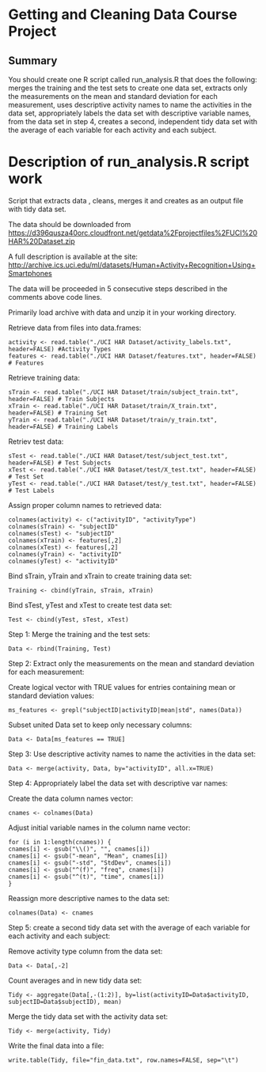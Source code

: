 # Getting and Cleaning Data Course Project

## Summary

You should create one R script called run_analysis.R that does the following: merges the training and the test sets to create one data set, extracts only the measurements on the mean and standard deviation for each measurement, uses descriptive activity names to name the activities in the data set, appropriately labels the data set with descriptive variable names, from the data set in step 4, creates a second, independent tidy data set with the average of each variable for each activity and each subject.

# Description of run_analysis.R script work

Script that extracts data , cleans, merges it and creates as an output file with tidy data set.

The data should be downloaded from https://d396qusza40orc.cloudfront.net/getdata%2Fprojectfiles%2FUCI%20HAR%20Dataset.zip

A full description is available at the site: http://archive.ics.uci.edu/ml/datasets/Human+Activity+Recognition+Using+Smartphones

The data will be proceeded in 5 consecutive steps described in the comments above code lines.

Primarily load archive with data and unzip it in your working directory.

Retrieve data from files into data.frames:
```{r}
activity <- read.table("./UCI HAR Dataset/activity_labels.txt", header=FALSE) #Activity Types
features <- read.table("./UCI HAR Dataset/features.txt", header=FALSE) # Features
```
Retrieve training data:
```{r}
sTrain <- read.table("./UCI HAR Dataset/train/subject_train.txt", header=FALSE) # Train Subjects
xTrain <- read.table("./UCI HAR Dataset/train/X_train.txt", header=FALSE) # Training Set
yTrain <- read.table("./UCI HAR Dataset/train/y_train.txt", header=FALSE) # Training Labels
```
Retriev test data:
```{r}
sTest <- read.table("./UCI HAR Dataset/test/subject_test.txt", header=FALSE) # Test Subjects
xTest <- read.table("./UCI HAR Dataset/test/X_test.txt", header=FALSE) # Test Set
yTest <- read.table("./UCI HAR Dataset/test/y_test.txt", header=FALSE) # Test Labels
```
Assign proper column names to retrieved data:
```{r}
colnames(activity) <- c("activityID", "activityType")
colnames(sTrain) <- "subjectID"
colnames(sTest) <- "subjectID"
colnames(xTrain) <- features[,2]
colnames(xTest) <- features[,2]
colnames(yTrain) <- "activityID"
colnames(yTest) <- "activityID"
```
Bind sTrain, yTrain and xTrain to create training data set:
```{r}
Training <- cbind(yTrain, sTrain, xTrain)
```
Bind sTest, yTest and xTest to create test data set:
```{r}
Test <- cbind(yTest, sTest, xTest)
```
Step 1: Merge the training and the test sets:
```{r}
Data <- rbind(Training, Test)
```
Step 2: Extract only the measurements on the mean and standard deviation for each measurement:

Create logical vector with TRUE values for entries containing mean or standard deviation values:
```{r}
ms_features <- grepl("subjectID|activityID|mean|std", names(Data))
```
Subset united Data set to keep only necessary columns:
```{r}
Data <- Data[ms_features == TRUE]
```
Step 3: Use descriptive activity names to name the activities in the data set:
```{r}
Data <- merge(activity, Data, by="activityID", all.x=TRUE)
```
Step 4: Appropriately label the data set with descriptive var names:

Create the data column names vector:
```{r}
cnames <- colnames(Data)
```
Adjust initial variable names in the column name vector:
```{r}
for (i in 1:length(cnames)) {
cnames[i] <- gsub("\\()", "", cnames[i])
cnames[i] <- gsub("-mean", "Mean", cnames[i])
cnames[i] <- gsub("-std", "StdDev", cnames[i])
cnames[i] <- gsub("^(f)", "freq", cnames[i])
cnames[i] <- gsub("^(t)", "time", cnames[i])
}
```
Reassign more descriptive names to the data set:
```{r}
colnames(Data) <- cnames
```
Step 5: create a second tidy data set with the average of each variable for each activity and each subject:

Remove activity type column from the data set:
```{r}
Data <- Data[,-2]
```
Count averages and in new tidy data set:
```{r}
Tidy <- aggregate(Data[,-(1:2)], by=list(activityID=Data$activityID, subjectID=Data$subjectID), mean)
```
Merge the tidy data set with the activity data set:
```{r}
Tidy <- merge(activity, Tidy)
```
Write the final data into a file:
```{r}
write.table(Tidy, file="fin_data.txt", row.names=FALSE, sep="\t")
```
